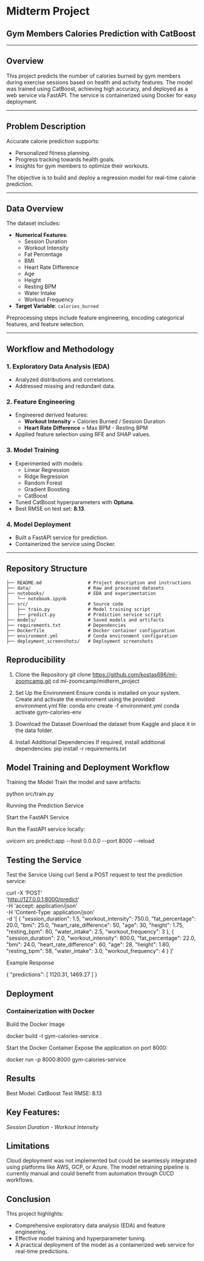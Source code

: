 # Midterm Project

## Gym Members Calories Prediction with CatBoost

---

## Overview

This project predicts the number of calories burned by gym members during exercise sessions based on health and activity features. The model was trained using CatBoost, achieving high accuracy, and deployed as a web service via FastAPI. The service is containerized using Docker for easy deployment.

---

## Problem Description

Accurate calorie prediction supports:
- Personalized fitness planning.
- Progress tracking towards health goals.
- Insights for gym members to optimize their workouts.

The objective is to build and deploy a regression model for real-time calorie prediction.

---

## Data Overview

The dataset includes:
- **Numerical Features**:
  - Session Duration
  - Workout Intensity
  - Fat Percentage
  - BMI
  - Heart Rate Difference
  - Age
  - Height
  - Resting BPM
  - Water Intake
  - Workout Frequency
- **Target Variable**: `calories_burned`

Preprocessing steps include feature engineering, encoding categorical features, and feature selection.

---

## Workflow and Methodology

### 1. Exploratory Data Analysis (EDA)
- Analyzed distributions and correlations.
- Addressed missing and redundant data.

### 2. Feature Engineering
- Engineered derived features:
  - **Workout Intensity** = Calories Burned / Session Duration
  - **Heart Rate Difference** = Max BPM - Resting BPM
- Applied feature selection using RFE and SHAP values.

### 3. Model Training
- Experimented with models:
  - Linear Regression
  - Ridge Regression
  - Random Forest
  - Gradient Boosting
  - CatBoost
- Tuned CatBoost hyperparameters with **Optuna**.
- Best RMSE on test set: **8.13**.

### 4. Model Deployment
- Built a FastAPI service for prediction.
- Containerized the service using Docker.

---

## Repository Structure

```plaintext
├── README.md                 # Project description and instructions
├── data/                     # Raw and processed datasets
├── notebooks/                # EDA and experimentation
│   └── notebook.ipynb
├── src/                      # Source code
│   ├── train.py              # Model training script
│   ├── predict.py            # Prediction service script
├── models/                   # Saved models and artifacts
├── requirements.txt          # Dependencies
├── Dockerfile                # Docker container configuration
├── environment.yml           # Conda environment configuration
├── deployment_screenshots/   # Deployment screenshots
```

## Reproducibility
1. Clone the Repository
git clone https://github.com/kostas696/ml-zoomcamp.git
cd ml-zoomcamp/midterm_project

2. Set Up the Environment
Ensure conda is installed on your system. Create and activate the environment using the provided environment.yml file:
conda env create -f environment.yml
conda activate gym-calories-env

3. Download the Dataset
Download the dataset from Kaggle and place it in the data folder.

4. Install Additional Dependencies
If required, install additional dependencies:
pip install -r requirements.txt

## Model Training and Deployment Workflow
Training the Model
Train the model and save artifacts:

python src/train.py

Running the Prediction Service

Start the FastAPI Service

Run the FastAPI service locally:

uvicorn src.predict:app --host 0.0.0.0 --port 8000 --reload

## Testing the Service
Test the Service Using curl
Send a POST request to test the prediction service:

curl -X 'POST' \
     'http://127.0.0.1:8000/predict' \
     -H 'accept: application/json' \
     -H 'Content-Type: application/json' \
     -d '[
         {
             "session_duration": 1.5,
             "workout_intensity": 750.0,
             "fat_percentage": 20.0,
             "bmi": 25.0,
             "heart_rate_difference": 50,
             "age": 30,
             "height": 1.75,
             "resting_bpm": 60,
             "water_intake": 2.5,
             "workout_frequency": 3
         },
         {
             "session_duration": 2.0,
             "workout_intensity": 800.0,
             "fat_percentage": 22.0,
             "bmi": 24.0,
             "heart_rate_difference": 60,
             "age": 28,
             "height": 1.80,
             "resting_bpm": 58,
             "water_intake": 3.0,
             "workout_frequency": 4
         }
     ]'


Example Response

{
  "predictions": [
    1120.31,
    1469.27
  ]
}

## Deployment

### Containerization with Docker
Build the Docker Image

docker build -t gym-calories-service .

Start the Docker Container
Expose the application on port 8000:

docker run -p 8000:8000 gym-calories-service

## Results
Best Model: CatBoost
Test RMSE: 8.13

## Key Features:
*Session Duration* - 
*Workout Intensity*

## Limitations

Cloud deployment was not implemented but could be seamlessly integrated using platforms like AWS, GCP, or Azure.
The model retraining pipeline is currently manual and could benefit from automation through CI/CD workflows.

## Conclusion
This project highlights:

- Comprehensive exploratory data analysis (EDA) and feature engineering.
- Effective model training and hyperparameter tuning.
- A practical deployment of the model as a containerized web service for real-time predictions.
